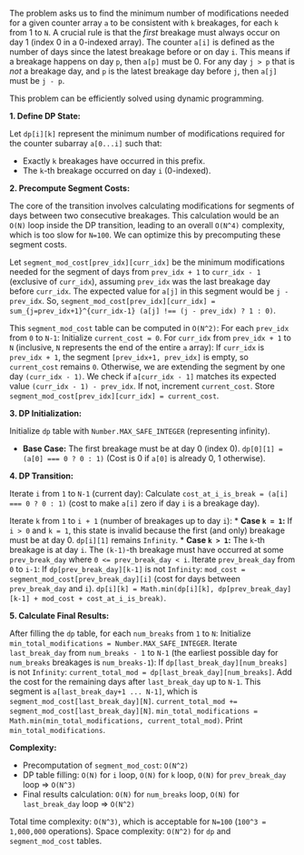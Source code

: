 The problem asks us to find the minimum number of modifications needed for a given counter array `a` to be consistent with `k` breakages, for each `k` from 1 to `N`. A crucial rule is that the *first* breakage must always occur on day 1 (index 0 in a 0-indexed array). The counter `a[i]` is defined as the number of days since the latest breakage before or on day `i`. This means if a breakage happens on day `p`, then `a[p]` must be 0. For any day `j > p` that is *not* a breakage day, and `p` is the latest breakage day before `j`, then `a[j]` must be `j - p`.

This problem can be efficiently solved using dynamic programming.

**1. Define DP State:**

Let `dp[i][k]` represent the minimum number of modifications required for the counter subarray `a[0...i]` such that:
* Exactly `k` breakages have occurred in this prefix.
* The `k`-th breakage occurred on day `i` (0-indexed).

**2. Precompute Segment Costs:**

The core of the transition involves calculating modifications for segments of days between two consecutive breakages. This calculation would be an `O(N)` loop inside the DP transition, leading to an overall `O(N^4)` complexity, which is too slow for `N=100`. We can optimize this by precomputing these segment costs.

Let `segment_mod_cost[prev_idx][curr_idx]` be the minimum modifications needed for the segment of days from `prev_idx + 1` to `curr_idx - 1` (exclusive of `curr_idx`), assuming `prev_idx` was the last breakage day before `curr_idx`.
The expected value for `a[j]` in this segment would be `j - prev_idx`.
So, `segment_mod_cost[prev_idx][curr_idx] = sum_{j=prev_idx+1}^{curr_idx-1} (a[j] !== (j - prev_idx) ? 1 : 0)`.

This `segment_mod_cost` table can be computed in `O(N^2)`:
For each `prev_idx` from `0` to `N-1`:
  Initialize `current_cost = 0`.
  For `curr_idx` from `prev_idx + 1` to `N` (inclusive, `N` represents the end of the entire `a` array):
    If `curr_idx` is `prev_idx + 1`, the segment `[prev_idx+1, prev_idx]` is empty, so `current_cost` remains `0`.
    Otherwise, we are extending the segment by one day `(curr_idx - 1)`. We check if `a[curr_idx - 1]` matches its expected value `(curr_idx - 1) - prev_idx`. If not, increment `current_cost`.
    Store `segment_mod_cost[prev_idx][curr_idx] = current_cost`.

**3. DP Initialization:**

Initialize `dp` table with `Number.MAX_SAFE_INTEGER` (representing infinity).

*   **Base Case:** The first breakage must be at day 0 (index 0).
    `dp[0][1] = (a[0] === 0 ? 0 : 1)` (Cost is 0 if `a[0]` is already 0, 1 otherwise).

**4. DP Transition:**

Iterate `i` from `1` to `N-1` (current day):
  Calculate `cost_at_i_is_break = (a[i] === 0 ? 0 : 1)` (cost to make `a[i]` zero if day `i` is a breakage day).

  Iterate `k` from `1` to `i + 1` (number of breakages up to day `i`):
    *   **Case `k = 1`:** If `i > 0` and `k = 1`, this state is invalid because the first (and only) breakage must be at day 0. `dp[i][1]` remains `Infinity`.
    *   **Case `k > 1`:** The `k`-th breakage is at day `i`. The `(k-1)`-th breakage must have occurred at some `prev_break_day` where `0 <= prev_break_day < i`.
        Iterate `prev_break_day` from `0` to `i-1`:
            If `dp[prev_break_day][k-1]` is not `Infinity`:
                `mod_cost = segment_mod_cost[prev_break_day][i]` (cost for days between `prev_break_day` and `i`).
                `dp[i][k] = Math.min(dp[i][k], dp[prev_break_day][k-1] + mod_cost + cost_at_i_is_break)`.

**5. Calculate Final Results:**

After filling the `dp` table, for each `num_breaks` from `1` to `N`:
  Initialize `min_total_modifications = Number.MAX_SAFE_INTEGER`.
  Iterate `last_break_day` from `num_breaks - 1` to `N-1` (the earliest possible day for `num_breaks` breakages is `num_breaks-1`):
    If `dp[last_break_day][num_breaks]` is not `Infinity`:
      `current_total_mod = dp[last_break_day][num_breaks]`.
      Add the cost for the remaining days after `last_break_day` up to `N-1`. This segment is `a[last_break_day+1 ... N-1]`, which is `segment_mod_cost[last_break_day][N]`.
      `current_total_mod += segment_mod_cost[last_break_day][N]`.
      `min_total_modifications = Math.min(min_total_modifications, current_total_mod)`.
  Print `min_total_modifications`.

**Complexity:**
*   Precomputation of `segment_mod_cost`: `O(N^2)`
*   DP table filling: `O(N)` for `i` loop, `O(N)` for `k` loop, `O(N)` for `prev_break_day` loop => `O(N^3)`
*   Final results calculation: `O(N)` for `num_breaks` loop, `O(N)` for `last_break_day` loop => `O(N^2)`

Total time complexity: `O(N^3)`, which is acceptable for `N=100` (`100^3 = 1,000,000` operations).
Space complexity: `O(N^2)` for `dp` and `segment_mod_cost` tables.